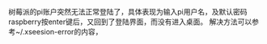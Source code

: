 树莓派的pi账户突然无法正常登陆了，具体表现为输入pi用户名，及默认密码raspberry按enter键后，又回到了登陆界面，而没有进入桌面。
解决方法可以参考~/.xseesion-error的内容，